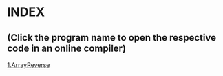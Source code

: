 # **INDEX**
## (Click the program name to open the respective code in an online compiler)

[1.ArrayReverse](https://onlinegdb.com/1SN3qv_Er)

